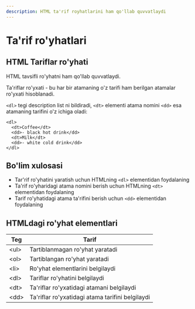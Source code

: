 ```yaml
---
description: HTML ta'rif royhatlarini ham qo'llab quvvatlaydi
---
```


# Ta'rif ro'yhatlari

## HTML Tariflar ro'yhati

HTML tavsifli ro'yhatni ham qo'llab quvvatlaydi.

Ta'riflar ro'yxati - bu har bir atamaning o'z tarifi ham berilgan atamalar ro'yxati hisoblanadi.

`<dl>` tegi description list ni bildiradi, `<dt>` elementi atama nomini `<dd>` esa atamaning tarifini o'z ichiga oladi:

```
<dl>
  <dt>Coffee</dt>
  <dd>- black hot drink</dd>
  <dt>Milk</dt>
  <dd>- white cold drink</dd>
</dl>
```

## Bo'lim xulosasi

* Tar'rif ro'yhatini yaratish uchun HTMLning `<dl>` elementidan foydalaning
* Ta'rif ro'yharidagi atama nomini berish uchun HTMLning `<dt>` elementidan foydalaning
* Tarif ro'yhatidagi atama ta'rifini berish uchun `<dd>` elementidan foydalaning

## HTMLdagi ro'yhat elementlari

| Teg   | Tarif                                            |
| ----- | ------------------------------------------------ |
| \<ul> | Tartiblanmagan ro'yhat yaratadi                  |
| \<ol> | Tartiblangan ro'yhat yaratadi                    |
| \<li> | Ro'yhat elementlarini belgilaydi                 |
| \<dl> | Tariflar ro'yhatini belgilaydi                   |
| \<dt> | Ta'riflar ro'yxatidagi atamani belgilaydi        |
| \<dd> | Ta'riflar ro'yxatidagi atama tarifini belgilaydi |
